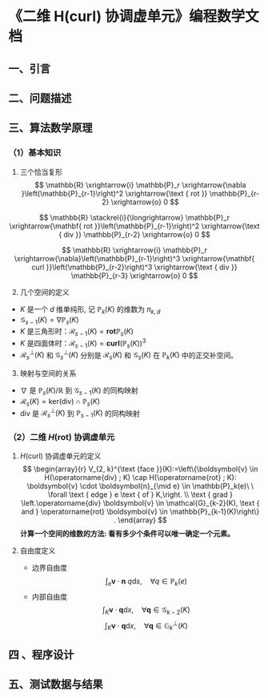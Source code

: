 # 《二维 H(curl) 协调虚单元》编程数学文档
## 一、引言


## 二、问题描述

## 三、算法数学原理
### （1）基本知识
1. 三个恰当复形
$$
\mathbb{R} \xrightarrow{i} \mathbb{P}_r \xrightarrow{\nabla
}\left(\mathbb{P}_{r-1}\right)^2 \xrightarrow{\text { rot }} \mathbb{P}_{r-2}
\xrightarrow{o} 0
$$

$$
\mathbb{R} \stackrel{i}{\longrightarrow} \mathbb{P}_r \xrightarrow{\mathbf{ rot
}}\left(\mathbb{P}_{r-1}\right)^2 \xrightarrow{\text { div }} \mathbb{P}_{r-2}
\xrightarrow{o} 0
$$

$$
\mathbb{R} \xrightarrow{i} \mathbb{P}_r
\xrightarrow{\nabla}\left(\mathbb{P}_{r-1}\right)^3 \xrightarrow{\mathbf{ curl
}}\left(\mathbb{P}_{r-2}\right)^3 \xrightarrow{\text { div }} \mathbb{P}_{r-3}
\xrightarrow{o} 0
$$

2. 几个空间的定义
- $K$ 是一个 $d$ 维单纯形, 记 $\mathbb{P}_k(K)$ 的维数为 $\pi_{k, d}$
- $\mathcal{G}_{s-1}(K) = \nabla \mathbb{P}_s(K)$
- $K$ 是三角形时：$\mathcal{R}_{s-1}(K) = \mathbf{rot}\mathbb{P}_s(K)$
- $K$ 是四面体时：$\mathcal{R}_{s-1}(K) = \mathbf{curl}(\mathbb{P}_s(K))^3$
- $\mathcal{R}_s^{\perp}(K)$ 和 $\mathcal{G}_s^{\perp}(K)$ 分别是 $\mathcal{R}_s(K)$ 和 $\mathcal{G}_s(K)$ 在 $\mathbb{P}_k(K)$ 中的正交补空间。

3. 映射与空间的关系
- $\nabla$ 是 $\mathbb{P}_s(K)/\mathbb{R}$ 到 $\mathcal{G}_{s-1}(K)$ 的同构映射
- $\mathcal{R}_s(K) = \mathrm{ker}(\mathrm{div})\cap \mathbb{P}_s(K)$
- $\mathrm{div}$ 是 $\mathcal{R}_{s}^{\perp}(K)$ 到 $\mathbb{P}_{s-1}(K)$ 的同构映射

### （2）二维 $H(\mathrm{rot})$ 协调虚单元
1. $H(\mathrm{curl})$ 协调虚单元的定义
    $$
    \begin{array}{r}
    V_{2, k}^{\text {face }}(K):=\left\{\boldsymbol{v} \in H(\operatorname{div} ; K)
    \cap H(\operatorname{rot} ; K): \boldsymbol{v} \cdot \boldsymbol{n}_{\mid e} \in
    \mathbb{P}_k(e)\ \ \forall \text { edge } e \text { of } K,\right. \\ \text { grad
    } \left.\operatorname{div} \boldsymbol{v} \in \mathcal{G}_{k-2}(K), \text { and
    } \operatorname{rot} \boldsymbol{v} \in \mathbb{P}_{k-1}(K)\right\} .
    \end{array}
    $$
    **计算一个空间的维数的方法: 看有多少个条件可以唯一确定一个元素。**

2. 自由度定义
    - 边界自由度
        $$
        \int_{e} \boldsymbol{v} \cdot \boldsymbol{n}\ q \mathrm{d} s, \quad \forall
        q \in \mathbb{P}_{k}(e)
        $$
    - 内部自由度
        $$
        \int_{K} \boldsymbol{v} \cdot \boldsymbol{q} \mathrm{d} x, \quad \forall
        \boldsymbol{q} \in \mathcal{G}_{k-2}(K)
        $$
        $$
        \int_{K} \boldsymbol{v} \cdot \boldsymbol{q} \mathrm{d} x, \quad \forall
        \boldsymbol{q} \in \mathbb{G}_{k}^{\perp}(K)
        $$


## 四  、程序设计

## 五、测试数据与结果

</br>
</br>
</br>
</br>
</br>
</br>
</br>
</br>
</br>
</br>
</br>
</br>
</br>
</br>
</br>
